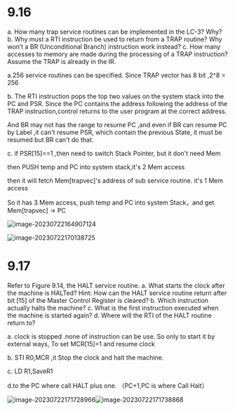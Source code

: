 # 9.16 

a. How many trap service routines can be implemented in the LC-3?
Why?
b. Why must a RTI instruction be used to return from a TRAP routine?
Why won’t a BR (Unconditional Branch) instruction work instead?
c. How many accesses to memory are made during the processing of a
TRAP instruction? Assume the TRAP is already in the IR.



a.256 service routines can be specified. Since TRAP vector has 8 bit ,2^8 = 256

b. The RTI instruction pops the top two values on the system stack into the PC and PSR. Since the PC contains the address
following the address of the TRAP instruction,control returns to the user program at the correct address. 

And BR may not has the range to resume PC ,and even if BR can resume PC by Label ,it can't resume PSR, which contain the previous State, it must be resumed but BR can't do that.

c. if PSR[15]==1 ,then need to switch Stack Pointer, but it don't need Mem

then PUSH temp and PC into system stack,it's 2 Mem access

then it will fetch Mem[trapvec]'s address of sub service routine. it's 1 Mem access

So it has 3 Mem access, push temp and PC into system Stack，and get Mem[trapvec] -> PC 

![image-20230722164907124](C:\Users\Lenovo\AppData\Roaming\Typora\typora-user-images\image-20230722164907124.png)

![image-20230722170138725](C:\Users\Lenovo\AppData\Roaming\Typora\typora-user-images\image-20230722170138725.png)

# 9.17 

Refer to Figure 9.14, the HALT service routine.
a. What starts the clock after the machine is HALTed? Hint: How can
the HALT service routine return after bit [15] of the Master Control
Register is cleared?
b. Which instruction actually halts the machine?
c. What is the first instruction executed when the machine is started
again?
d. Where will the RTI of the HALT routine return to?



a. clock is stopped .none of instruction can be use. So only to start it by external ways, To set  MCR[15]=1 and resume clock

b. STI R0,MCR ,it Stop the clock and halt the machine.

c. LD R1,SaveR1

d.to the PC where call HALT plus one. （PC+1,PC is where Call Halt）

![image-20230722171728966](C:\Users\Lenovo\AppData\Roaming\Typora\typora-user-images\image-20230722171728966.png)![image-20230722171738868](C:\Users\Lenovo\AppData\Roaming\Typora\typora-user-images\image-20230722171738868.png)